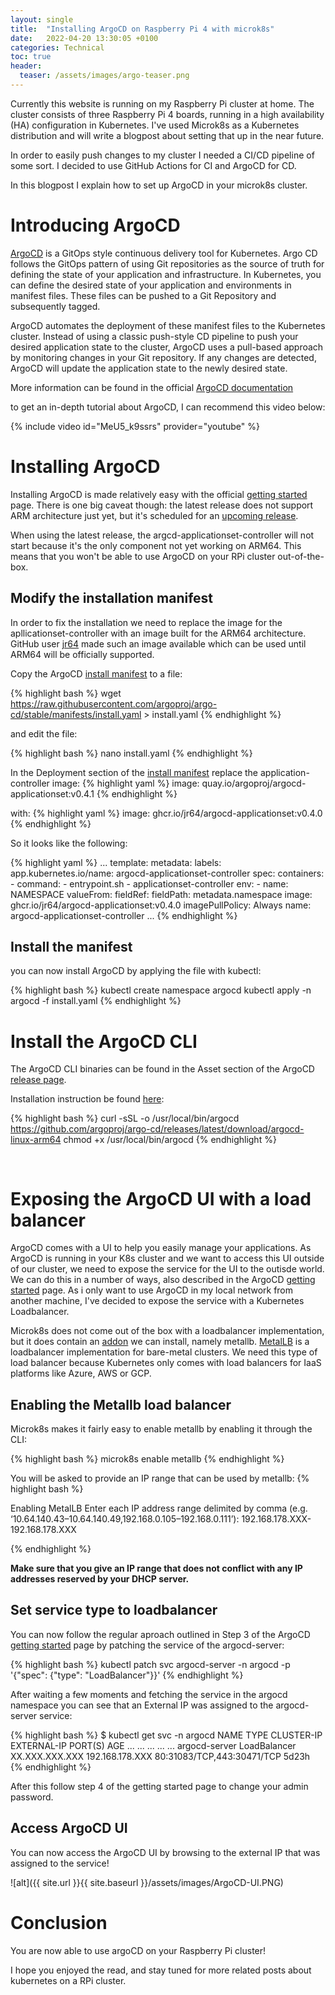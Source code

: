 ```yaml
---
layout: single
title:  "Installing ArgoCD on Raspberry Pi 4 with microk8s"
date:   2022-04-20 13:30:05 +0100
categories: Technical
toc: true
header:
  teaser: /assets/images/argo-teaser.png
---
```


Currently this website is running on my Raspberry Pi cluster at home.
The cluster consists of three Raspberry Pi 4 boards, running in a high availability (HA) configuration in Kubernetes.
I've used Microk8s as a Kubernetes distribution and will write a blogpost about setting that up in the near future.

In order to easily push changes to my cluster I needed a CI/CD pipeline of some sort.
I decided to use GitHub Actions for CI and ArgoCD for CD. 

In this blogpost I explain how to set up ArgoCD in your microk8s cluster. 

# Introducing ArgoCD

[ArgoCD](https://argoproj.github.io/cd/) is a GitOps style continuous delivery tool for Kubernetes.
Argo CD follows the GitOps pattern of using Git repositories as the source of truth for defining the state of your application and infrastructure. 
In Kubernetes, you can define the desired state of your application and environments in manifest files.
These files can be pushed to a Git Repository and subsequently tagged.  

ArgoCD automates the deployment of these manifest files to the Kubernetes cluster.
Instead of using a classic push-style CD pipeline to push your desired application state to the cluster, ArgoCD uses a pull-based approach by monitoring changes in your Git repository.
If any changes are detected, ArgoCD will update the application state to the newly desired state.

More information can be found in the official [ArgoCD documentation](https://argo-cd.readthedocs.io/en/stable/)

to get an in-depth tutorial about ArgoCD, I can recommend this video below:

{% include video id="MeU5_k9ssrs" provider="youtube" %}


# Installing ArgoCD

Installing ArgoCD is made relatively easy with the official [getting started](https://argo-cd.readthedocs.io/en/stable/getting_started/) page.
There is one big caveat though: the latest release does not support ARM architecture just yet, but it's scheduled for an [upcoming release](https://blog.argoproj.io/argo-cd-v2-3-release-candidate-a5b8cf11b0d3).  

When using the latest release, the argcd-applicationset-controller will not start because it's the only component not yet working on ARM64.
This means that you won't be able to use ArgoCD on your RPi cluster out-of-the-box.

## Modify the installation manifest
In order to fix the installation we need to replace the image for the apllicationset-controller with an image built for the ARM64 architecture.
GitHub user [jr64](https://github.com/argoproj/argo-cd/issues/8394#issuecomment-1046013264) made such an image available which can be used until ARM64 will be officially supported.

Copy the ArgoCD [install manifest](https://raw.githubusercontent.com/argoproj/argo-cd/stable/manifests/install.yaml) to a file:

{% highlight bash %}
wget https://raw.githubusercontent.com/argoproj/argo-cd/stable/manifests/install.yaml > install.yaml
{% endhighlight %}

and edit the file:

{% highlight bash %}
nano install.yaml
{% endhighlight %}

In the Deployment section of the [install manifest](https://raw.githubusercontent.com/argoproj/argo-cd/stable/manifests/install.yaml) replace the application-controller image:
{% highlight yaml %}
image: quay.io/argoproj/argocd-applicationset:v0.4.1
{% endhighlight %}

with:
{% highlight yaml %}
image: ghcr.io/jr64/argocd-applicationset:v0.4.0
{% endhighlight %}

So it looks like the following:

{% highlight yaml %}
...
  template:
    metadata:
      labels:
        app.kubernetes.io/name: argocd-applicationset-controller
    spec:
      containers:
      - command:
        - entrypoint.sh
        - applicationset-controller
        env:
        - name: NAMESPACE
          valueFrom:
            fieldRef:
              fieldPath: metadata.namespace
        image: ghcr.io/jr64/argocd-applicationset:v0.4.0
        imagePullPolicy: Always
        name: argocd-applicationset-controller
...
{% endhighlight %}

## Install the manifest

you can now install ArgoCD by applying the file with kubectl:

{% highlight bash %}
kubectl create namespace argocd
kubectl apply -n argocd -f install.yaml
{% endhighlight %}


# Install the ArgoCD CLI
The ArgoCD CLI binaries can be found in the Asset section of the ArgoCD [release page](https://github.com/argoproj/argo-cd/releases/tag/v2.3.3). 

Installation instruction be found [here](https://argo-cd.readthedocs.io/en/stable/cli_installation/):

{% highlight bash %}
curl -sSL -o /usr/local/bin/argocd https://github.com/argoproj/argo-cd/releases/latest/download/argocd-linux-arm64
chmod +x /usr/local/bin/argocd
{% endhighlight %}

<pre>

</pre>

# Exposing the ArgoCD UI with a load balancer

ArgoCD comes with a UI to help you easily manage your applications. As ArgoCD is running in your K8s cluster and we want to access this UI outside of our cluster, we need to expose the service for the UI to the outisde world. We can do this in a number of ways, also described in the ArgoCD [getting started](https://argo-cd.readthedocs.io/en/stable/getting_started/) page. As i only want to use ArgoCD in my local network from another machine, I've decided to expose the service with a Kubernetes Loadbalancer. 

Microk8s does not come out of the box with a loadbalancer implementation, but it does contain an [addon](https://microk8s.io/docs/addon-metallb) we can install, namely metallb. [MetalLB](https://microk8s.io/docs/addon-metallb) is a loadbalancer implementation for bare-metal clusters. We need this type of load balancer because Kubernetes only comes with load balancers for IaaS platforms like Azure, AWS or GCP. 

## Enabling the Metallb load balancer

Microk8s makes it fairly easy to enable metallb by enabling it through the CLI:

{% highlight bash %}
microk8s enable metallb
{% endhighlight %}

You will be asked to provide an IP range that can be used by metallb: 
{% highlight bash %}

Enabling MetalLB
Enter each IP address range delimited by comma (e.g. 
‘10.64.140.43–10.64.140.49,192.168.0.105–192.168.0.111’): 
192.168.178.XXX-192.168.178.XXX

{% endhighlight %}

**Make sure that you give an IP range that does not conflict with any IP addresses reserved by your DHCP server.**

## Set service type to loadbalancer

You can now follow the regular aproach outlined in Step 3 of the ArgoCD [getting started](https://argo-cd.readthedocs.io/en/stable/getting_started/) page by patching the service of the argocd-server:

{% highlight bash %}
kubectl patch svc argocd-server -n argocd -p '{"spec": {"type": "LoadBalancer"}}'
{% endhighlight %}

After waiting a few moments and fetching the service in the argocd namespace you can see that an External IP was assigned to the argocd-server service:

{% highlight bash %}
$ kubectl get svc -n argocd
NAME                                      TYPE           CLUSTER-IP       EXTERNAL-IP       PORT(S)                      AGE
...                                       ...            ...              ...               ...
argocd-server                             LoadBalancer   XX.XXX.XXX.XXX   192.168.178.XXX   80:31083/TCP,443:30471/TCP   5d23h  
{% endhighlight %}

After this follow step 4 of the getting started page to change your admin password.

## Access ArgoCD UI
You can now access the ArgoCD UI by browsing to the external IP that was assigned to the service!

![alt]({{ site.url }}{{ site.baseurl }}/assets/images/ArgoCD-UI.PNG)

# Conclusion
You are now able to use argoCD on your Raspberry Pi cluster!

I hope you enjoyed the read, and stay tuned for more related posts about kubernetes on a RPi cluster.


